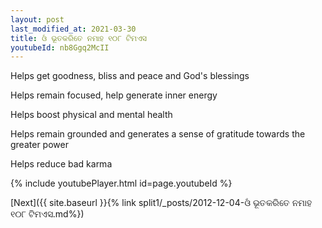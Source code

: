 ```yaml
---
layout: post
last_modified_at: 2021-03-30
title: ଓଁ ଭୂତକରିତେ ନମାହ ୧୦୮ ଟିମଏସ
youtubeId: nb8Ggq2McII
---
```

 
 
Helps get goodness, bliss and peace and God's blessings
 
Helps remain focused, help generate inner energy 
 
Helps boost physical and mental health 
 
Helps remain grounded and generates a sense of gratitude towards the greater power 
 
Helps reduce bad karma
 
 
 
 


{% include youtubePlayer.html id=page.youtubeId %}
 
[Next]({{ site.baseurl }}{% link  split1/_posts/2012-12-04-ଓଁ ଭୂତକରିତେ ନମାହ ୧୦୮ ଟିମଏସ.md%})
 
